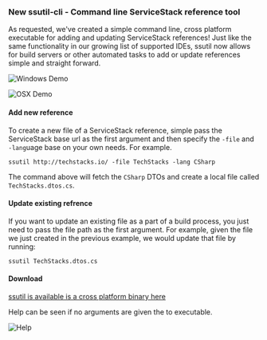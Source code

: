 ### New ssutil-cli - Command line ServiceStack reference tool
As requested, we've created a simple command line, cross platform executable for adding and updating ServiceStack references! Just like the same functionality in our growing list of supported IDEs, ssutil now allows for build servers or other automated tasks to add or update references simple and straight forward.

![Windows Demo](https://github.com/ServiceStack/Assets/raw/master/img/servicestackvs/ssutil-demo.gif)

![OSX Demo](https://github.com/ServiceStack/Assets/raw/master/img/servicestackvs/ssutil-demo-osx.gif)

#### Add new reference
To create a new file of a ServiceStack reference, simple pass the ServiceStack base url as the first argument and then specify the `-file` and `-lang`uage base on your own needs. For example.

`ssutil http://techstacks.io/ -file TechStacks -lang CSharp`

The command above will fetch the `CSharp` DTOs and create a local file called `TechStacks.dtos.cs`.

#### Update existing refrence
If you want to update an existing file as a part of a build process, you just need to pass the file path as the first argument. For example, given the file we just created in the previous example, we would update that file by running:

`ssutil TechStacks.dtos.cs`

#### Download
[ssutil is available is a cross platform binary here](https://github.com/ServiceStack/ServiceStackVS/raw/master/dist/ssutil.exe)

Help can be seen if no arguments are given the to executable.

![Help](https://github.com/ServiceStack/Assets/raw/master/img/servicestackvs/ssutil-help.png)
